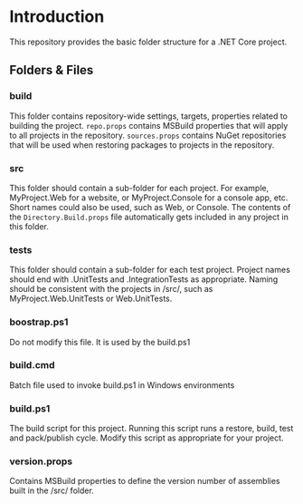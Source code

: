 # Introduction 
This repository provides the basic folder structure for a .NET Core project.

## Folders & Files

### build
This folder contains repository-wide settings, targets, properties related to building the project. ```repo.props``` contains MSBuild properties that will apply to all projects in the repository. ```sources.props``` contains NuGet 
repositories that will be used when restoring packages to projects in the repository.

### src
This folder should contain a sub-folder for each project. For example, MyProject.Web for a website, or MyProject.Console for a console app, etc. Short names could also be used, such as Web, or Console. The contents of the ```Directory.Build.props``` file automatically gets included in any project in this folder.

### tests
This folder should contain a sub-folder for each test project. Project names should end with .UnitTests and .IntegrationTests as appropriate. Naming should be consistent with the projects in /src/, such as MyProject.Web.UnitTests or Web.UnitTests.

### boostrap.ps1
Do not modify this file. It is used by the build.ps1

### build.cmd
Batch file used to invoke build.ps1 in Windows environments

### build.ps1
The build script for this project. Running this script runs a restore, build, test and pack/publish cycle. Modify this script as appropriate for your project.

### version.props
Contains MSBuild properties to define the version number of assemblies built in the /src/ folder.

